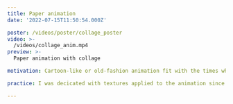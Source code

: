 ```yaml
---
title: Paper animation
date: '2022-07-15T11:50:54.000Z'

poster: /videos/poster/collage_poster
video: >-
  /videos/collage_anim.mp4
preview: >-
  Paper animation with collage 

motivation: Cartoon-like or old-fashion animation fit with the times where people have been constantly consuming digital and more sophisticated images and animation. I love to see more of motion graphics like that.

practice: I was decicated with textures applied to the animation since the feel of paper and wiggle style will be easily messed up by creating unnecessary noise. So I spent some time tweaking what <i>feels</i> right.

---
```



